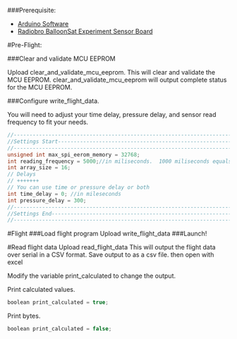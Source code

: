 ###Prerequisite:
- [Arduino Software](http://arduino.cc/en/Main/Software)
- [Radiobro BalloonSat Experiment Sensor Board](http://shop.radiobro.com/BalloonSat-Experiment-Sensor-Board-BSExpBrd.htm)



#Pre-Flight:

###Clear and validate MCU EEPROM
  
Upload clear\_and\_validate\_mcu\_eeprom.  This will clear and validate the MCU EEPROM. clear\_and\_validate\_mcu\_eeprom will output complete status for the MCU EEPROM.


###Configure write\_flight\_data.  

You will need to adjust your time delay, pressure delay, and sensor read frequency to fit your needs.

```C
//------------------------------------------------------------------------------
//Settings Start----------------------------------------------------------------
//------------------------------------------------------------------------------
unsigned int max_spi_eerom_memory = 32768;
int reading_frequency = 5000;//in miliseconds.  1000 miliseconds equals 1 second
int array_size = 16;
// Delays
// +++++++
// You can use time or pressure delay or both
int time_delay = 0; //in mileseconds
int pressure_delay = 300;
//------------------------------------------------------------------------------
//Settings End------------------------------------------------------------------
//------------------------------------------------------------------------------
```

#Flight
###Load flight program
Upload write\_flight\_data
###Launch!


#Read flight data
Upload read\_flight\_data  This will output the flight data over serial in a CSV format.  Save output to as a csv file.  then open with excel

Modify the variable print_calculated to change the output.

Print calculated values.
```C
boolean print_calculated = true;
```

Print bytes.
```C
boolean print_calculated = false;
```
